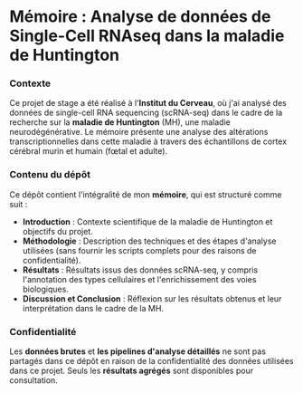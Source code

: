 # Mémoire : Analyse de données de Single-Cell RNAseq dans la maladie de Huntington

### Contexte

Ce projet de stage a été réalisé à l'**Institut du Cerveau**, où j'ai analysé des données de single-cell RNA sequencing (scRNA-seq) dans le cadre de la recherche sur la **maladie de Huntington** (MH), une maladie neurodégénérative. Le mémoire présente une analyse des altérations transcriptionnelles dans cette maladie à travers des échantillons de cortex cérébral murin et humain (fœtal et adulte).

### Contenu du dépôt

Ce dépôt contient l'intégralité de mon **mémoire**, qui est structuré comme suit :
- **Introduction** : Contexte scientifique de la maladie de Huntington et objectifs du projet.
- **Méthodologie** : Description des techniques et des étapes d'analyse utilisées (sans fournir les scripts complets pour des raisons de confidentialité).
- **Résultats** : Résultats issus des données scRNA-seq, y compris l'annotation des types cellulaires et l'enrichissement des voies biologiques.
- **Discussion et Conclusion** : Réflexion sur les résultats obtenus et leur interprétation dans le cadre de la MH.

### Confidentialité

Les **données brutes** et **les pipelines d'analyse détaillés** ne sont pas partagés dans ce dépôt en raison de la confidentialité des données utilisées dans ce projet. Seuls les **résultats agrégés** sont disponibles pour consultation.
